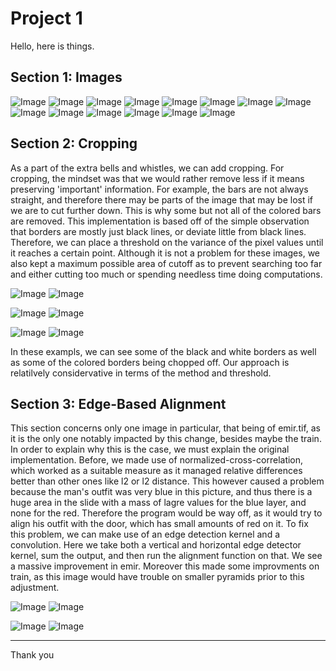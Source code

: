 # Project 1

Hello, here is things.

## Section 1: Images

![Image](../outputs/emir_output.jpg)
![Image](../outputs/cathedral_output.jpg)
![Image](../outputs/church_output.jpg)
![Image](../outputs/icon_output.jpg)
![Image](../outputs/harvesters_output.jpg)
![Image](../outputs/lady_output.jpg)
![Image](../outputs/melons_output.jpg)
![Image](../outputs/monastery_output.jpg)
![Image](../outputs/onion_church_output.jpg)
![Image](../outputs/sculpture_output.jpg)
![Image](../outputs/self_portrait_output.jpg)
![Image](../outputs/three_generations_output.jpg)
![Image](../outputs/tobolsk_output.jpg)
![Image](../outputs/train_output.jpg)


## Section 2: Cropping

As a part of the extra bells and whistles, we can add cropping. For cropping, the mindset was that we would rather remove less if it means preserving 'important' information. For example, the bars are not always straight, and therefore there may be parts of the image that may be lost if we are to cut further down. This is why some but not all of the colored bars are removed. This implementation is based off of the simple observation that borders are mostly just black lines, or deviate little from black lines. Therefore, we can place a threshold on the variance of the pixel values until it reaches a certain point. Although it is not a problem for these images, we also kept a maximum possible area of cutoff as to prevent searching too far and either cutting too much or spending needless time doing computations.

![Image](../crops/cathedral_output.jpg)
![Image](../with_crops/cathedral_output.jpg)

![Image](../crops/church_output.jpg)
![Image](../with_crops/church_output.jpg)

![Image](../crops/self_portrait_output.jpg)
![Image](../with_crops/self_portrait_output.jpg)

In these exampls, we can see some of the black and white borders as well as some of the colored borders being chopped off. Our approach is relatilvely considervative in terms of the method and threshold.

## Section 3: Edge-Based Alignment

This section concerns only one image in particular, that being of emir.tif, as it is the only one notably impacted by this change, besides maybe the train. In order to explain why this is the case, we must explain the original implementation. Before, we made use of normalized-cross-correlation, which worked as a suitable measure as it managed relative differences better than other ones like l2 or l2 distance. This however caused a problem because the man's outfit was very blue in this picture, and thus there is a huge area in the slide with a mass of lagre values for the blue layer, and none for the red. Therefore the program would be way off, as it would try to align his outfit with the door, which has small amounts of red on it. To fix this problem, we can make use of an edge detection kernel and a convolution. Here we take both a vertical and horizontal edge detector kernel, sum the output, and then run the alignment function on that. We see a massive improvement in emir. Moreover this made some improvments on train, as this image would have trouble on smaller pyramids prior to this adjustment.

![Image](../without_edge/emir.jpg)
![Image](../with_edge/emir.jpg)

![Image](../without_edge/train.jpg)
![Image](../with_edge/train.jpg)


---

Thank you
